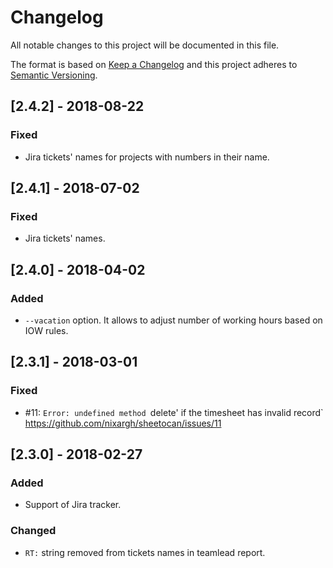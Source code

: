 # Changelog
All notable changes to this project will be documented in this file.

The format is based on [Keep a Changelog](http://keepachangelog.com/en/1.0.0/)
and this project adheres to [Semantic Versioning](http://semver.org/spec/v2.0.0.html).

## [2.4.2] - 2018-08-22
### Fixed
- Jira tickets' names for projects with numbers in their name.

## [2.4.1] - 2018-07-02
### Fixed
- Jira tickets' names.

## [2.4.0] - 2018-04-02
### Added
- `--vacation` option. It allows to adjust number of working hours based on IOW rules.

## [2.3.1] - 2018-03-01
### Fixed
- #11: `Error: undefined method `delete' if the timesheet has invalid record` https://github.com/nixargh/sheetocan/issues/11

## [2.3.0] - 2018-02-27
### Added
- Support of Jira tracker.

### Changed
- `RT:` string removed from tickets names in teamlead report.
